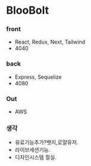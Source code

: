 # BlooBolt

### front

- React, Redux, Next, Tailwind
- 4040

### back

- Express, Sequelize
- 4080

### Out

- AWS

### 생각

- 유료기능추가?뱃지,로얄유저.
- 라이브세션기능.
- 디자인시스템 절실.

